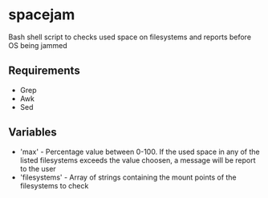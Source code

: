 # spacejam
Bash shell script to checks used space on filesystems and reports before OS being jammed

## Requirements

- Grep
- Awk
- Sed

## Variables

* 'max' - Percentage value between 0-100. If the used space in any of the listed filesystems exceeds the value choosen, a message will be report to the user
* 'filesystems' - Array of strings containing the mount points of the filesystems to check
